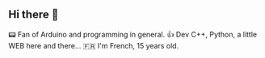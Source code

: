 ## Hi there 👋
📟️ Fan of Arduino and programming in general.
👍️ Dev C++, Python, a little WEB here and there...
🇫🇷 I'm French, 15 years old.
